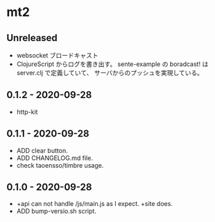 # mt2

## Unreleased
* websocket ブロードキャスト
* ClojureScript からログを書き出す。
  sente-example の boradcast! は server.clj で定義していて、
  サーバからのプッシュを実現している。


## 0.1.2 - 2020-09-28
* http-kit


## 0.1.1 - 2020-09-28
* ADD clear button.
* ADD CHANGELOG.md file.
* check taoensso/timbre usage.


## 0.1.0 - 2020-09-28
* +api can not handle /js/main.js as I expect. +site does.
* ADD bump-versio.sh script.
